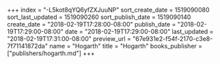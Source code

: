 +++
index = "-L5kot8qYQ6yfZXJuuNP"
sort_create_date = 1519090080
sort_last_updated = 1519090260
sort_publish_date = 1519090140
create_date = "2018-02-19T17:28:00-08:00"
publish_date = "2018-02-19T17:29:00-08:00"
date = "2018-02-19T17:29:00-08:00"
last_updated = "2018-02-19T17:31:00-08:00"
preview_url = "67e931e2-f54f-2170-c3e8-7f71141872da"
name = "Hogarth"
title = "Hogarth"
books_publisher = ["publishers/hogarth.md"]
+++
